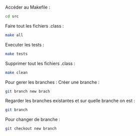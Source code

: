 Accéder au Makefile :
```bash
cd src
```

Faire tout les fichiers .class :
```bash
make all
```
Executer les tests :
```bash
make tests
```
Supprimer tout les fichiers .class :
```bash
make clean
```

Pour gerer les branches :
Créer une branche :
```bash
git branch new brach
```

Regarder les branches existantes et sur quelle branche on est :
```bash
git branch
```

Pour changer de branche :
```bash
git checkout new branch
```